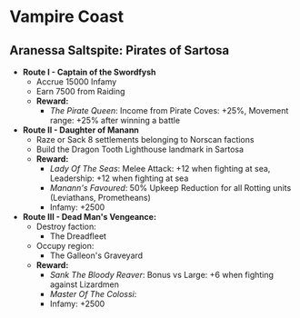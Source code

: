 # Vampire Coast

## Aranessa Saltspite: Pirates of Sartosa

* **Route I - Captain of the Swordfysh**
  * Accrue 15000 Infamy
  * Earn 7500 from Raiding
  * **Reward:**
    * _The Pirate Queen_: Income from Pirate Coves: +25%, Movement range: +25% after winning a battle 
* **Route II - Daughter of Manann**
  * Raze or Sack 8 settlements belonging to Norscan factions
  * Build the Dragon Tooth Lighthouse landmark in Sartosa
  * **Reward:**
    * _Lady Of The Seas_: Melee Attack: +12 when fighting at sea, Leadership: +12 when fighting at sea
    * _Manann's Favoured_: 50% Upkeep Reduction for all Rotting units (Leviathans, Prometheans)
    * Infamy: +2500
* **Route III - Dead Man's Vengeance:**
  * Destroy faction: 
    * The Dreadfleet
  * Occupy region:
    * The Galleon's Graveyard
  * **Reward:**
     * _Sank The Bloody Reaver_: Bonus vs Large: +6 when fighting against Lizardmen
     * _Master Of The Colossi_:
	 * Infamy: +2500
